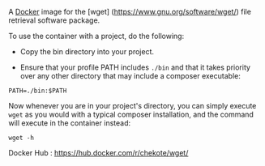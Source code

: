 A [Docker](https://www.docker.com) image for the [wget]
(https://www.gnu.org/software/wget/) file retrieval software package.

To use the container with a project, do the following:

* Copy the bin directory into your project.

* Ensure that your profile PATH includes `./bin` and that it takes priority over
any other directory that may include a composer executable:

`PATH=./bin:$PATH`

Now whenever you are in your project's directory, you can simply execute
`wget` as you would with a typical composer installation, and the command
will execute in the container instead:

`wget -h`

Docker Hub : https://hub.docker.com/r/chekote/wget/
